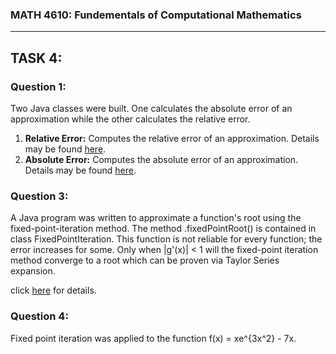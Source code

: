 ### MATH 4610: Fundementals of Computational Mathematics 
***

## TASK 4:

### Question 1:

Two Java classes were built. One calculates the absolute error of an approximation while the other calculates the relative error. 

1. **Relative Error:** Computes the relative error of an approximation. Details may be found [here](https://github.com/HyrumHansen/math4610/blob/main/code/task4/RelativeError.md).
2. **Absolute Error:** Computes the absolute error of an approximation. Details may be found [here](https://github.com/HyrumHansen/math4610/blob/main/code/task4/AbsoluteError.md).

### Question 3: 

A Java program was written to approximate a function's root using the fixed-point-iteration method. The method .fixedPointRoot() is contained in class FixedPointIteration. This function is not reliable for every function; the error increases for some. Only when |g'(x)| < 1 will the fixed-point iteration method converge to a root which can be proven via Taylor Series expansion.

click [here](https://github.com/HyrumHansen/math4610/blob/main/code/task4/FixedPointIteration.md) for details.

### Question 4:

Fixed point iteration was applied to the function f(x) = xe^{3x^2} - 7x.
